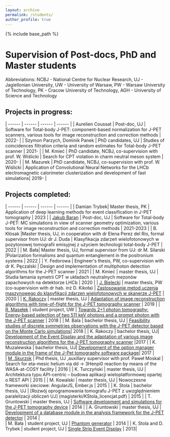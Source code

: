 ```yaml
---
layout: archive
permalink: /students/
author_profile: true
---
```


{% include base_path %}

<!---
Project proposals
===

LHCb
----

In English:

*   General announcement - [Details](../projekty_propozycje/lhcb_general_eng.pdf)
*   Physics - [Details](../projekty_propozycje/lhcb_fizyka_eng.pdf)

Po polsku:

*   Ogłoszenie ogólne dla studentów fizyki, informatyki i kierunków pokrewnych - [Opis](../projekty_propozycje/lhcb_general_pl.pdf)
*   Poszukiwanie odstępstw od Modelu Standardowego - łamania symetrii CPT w układach mezonów - [Opis](../projekty_propozycje/lhcb_fizyka.pdf)

W ramach projektu J-PET:
---

*   Zastosowanie metod uczenia maszynowego do klasyfikacji zdarzeń wielofotonowych [Opis](../projekty_propozycje/pet_machine_learning.pdf)
*   Tomografia trzyfotonowa (Monte Carlo, C++) - [Opis](../projekty_propozycje/pet_framework_3photonTomography.pdf)
*   Rozwój oprogramowania do tomografu J-PET (C++, Python) [Opis](../projekty_propozycje/pet_general.pdf)

### Pozostałe tematy w ramach J-PETa:

*   Implementacja dynamicznego ładowania modułów obliczeniowych w ramach platformy J-PET Framework (C++)
*   Studia wykonywalności łamania symetrii dyskretnych lub rzadkich procesów rozpadu w układzie pozytonium

Inne:
-----
*   Generatory pseudolosowe w fizyce i w kryptografii - [Opis](../projekty_propozycje/generatory.pdf)
-->

Supervision of Post-docs, PhD and Master students
===

Abbreviations: NCBJ - National Centre for Nuclear Research, UJ - Jagiellonian University, UW - University of Warsaw, PW - Warsaw University of Technology, PK - Cracow University of Technology, AGH - University of Science and Technology 

Projects in progress:
---

| ------ | ------ | ------ | ------ |
| Aurelien Coussat | Post-doc, UJ | Software for Total-body J-PET: component-based normalization for J-PET scanners, various tools for image reconstruction and correction methods | 2022- | 
| Szymon Parzych, Dominik Panek | PhD candidates, UJ | Studies of coincidences filtration criteria and random estimates for Total-body J-PET scanner  | 2021- | 
| M. Kmieć | PhD candidate, NCBJ, co-supervision with prof. W. Wiślicki | Search for CPT violation in charm neutral meson system  | 2020- | 
| M. Mazurek | PhD candidate, NCBJ, co-supervision with prof. W. Wiślicki | Application of Convolutional Neural Networks for the LHCb electromagnetic calorimeter clusterization and development of fast simulations| 2019- |


Projects completed:
---

| ------ | ------ | ------ | ------ |
| Damian Trybek| Master thesis, PK | Application of deep learning methods for event classification in J-PET tomography | 2023 |
| [Jakub Baran](https://www.linkedin.com/in/jakubbaran) | Post-doc, UJ | Software for Total-body J-PET: MC simulations in view of scanner geometry optimization, various tools for image reconstruction and correction methods | 2021-2023 | 
| B. Kłósak |Master thesis, UJ, in cooperation with dr Elena Perez del Rio, formal supervisor from UJ: dr J. Duda | Klasyfikacja zdarzeń wielofotonowych w pozytonowej tomografii emisyjnej z użyciem technologii total-body J-PET | 2022 | 
| M. Bała|  Master thesis, UJ, formal supervisor from UJ: dr M. Silarski |Polarization formalisms and quantum entanglement in the positronium systems | 2022 | 
| Y. Fedorowa | Engineer's thesis, PW, co-supervision with dr K. Pęczalski | Design and implementation of multiphoton detection algorithms for the J-PET scanner | 2021 |
| M. Kmieć | master thesis, UJ | Studia łamania symetrii CPT w układach neutralnych mezonów zapachowych na detektorze LHCb | 2020 |
| [J. Bielecki](https://pl.linkedin.com/in/jan-bielecki) | master thesis, PW (co-supervision with dr hab. inż D. Kikoła)  | [Zastosowanie metod uczenia maszynowego do klasyfikacji zdarzen wielofotonowych w skanerze J-PET](http://pet.ncbj.gov.pl/wp-content/uploads/2019/10/JanBieleckiMasterThesis.pdf) | 2020 |
| [K. Rakoczy](https://pl.linkedin.com/in/kamil-rakoczy-6b18ba117/) | master thesis, UJ | [Adaptation of image reconstruction algorithms with time-of-flight for the J-PET tomography scanner](http://pet.ncbj.gov.pl/wp-content/uploads/2019/10/kamil-rakoczy-master-thesis.pdf) | 2019 |
| [R. Masełek](https://www.fuw.edu.pl/~rmaselek/) | student project, UW | [Towards 2+1 photon tomography: Energy-based selection of two 511 keV photons and a prompt photon with the J-PET scanner](https://arxiv.org/abs/1803.00996) | 2018 |
| M. Bala | bachelor thesis, UJ | [Feasibility studies of discrete symmetries observations with the J-PET detector based on the Monte Carlo simulations](magisterki/bachelor_thesis_Mateusz_Bala.pdf)| 2018 |
| K. Rakoczy | bachelor thesis, UJ| [Development of the Event Display and the adaptation of various image reconstruction algorithms for the J-PET tomography scanner](magisterki/Kamil-Rakoczy_pracaLicencjacka.pdf) |2017 |
| K. Muzalewska | bachelor thesis, UJ| [Development of the option manager module in the frame of the J-Pet tomography software package](magisterki/KlaraMuzalewska_pracaLicencjacka.pdf)| 2017 |  
| [M .Skurzok](http://koza.if.uj.edu.pl/staff/mskurzok) | Phd thesis, UJ ,auxillary supervisor with prof. Paweł Moskal | Search for eta-mesic helium via dd -> 3Henpi0 reaction by means of the WASA-at-COSY facility | 2016 |
| K. Turczyński | master thesis, UJ | Architektura typu API-centric – budowa aplikacji wieloplatformowej opartej o REST API | 2015 |
| M. Kowalski | master thesis, UJ | Nowoczesne frameworki sieciowe: AngularJS, Ember.js | 2015 |
| K. Stola | bachelor thesis, UJ | [Rozwój oprogramowania tomografu J-PET z uwzględnieniem paralelizacji obliczeń UJ] (magisterki/KStola_licencjat.pdf) | 2015 |
| T. Gruntowski | master thesis, UJ | [Software development and simulations for the J-PET tomography device](magisterki/t_gruntowski_thesis.pdf) | 2014 |
| A. Gruntowski | master thesis, UJ | [Development of a database module in the analysis framework for the J-PET detector](magisterki/MasterThesisAndrzejGruntowski.pdf) | 2014 |   
| M. Bała | student project, UJ | [Phantom generator](magisterki/JPET_Raport_Nr_6_2014_Phantom_Generator_Mateusz_Bala.pdf) | 2014 | 
| K. Stola and D. Trybek | student project, UJ | [Single Strip Event Display](magisterki/SingleStripEventDisplayReport.pdf) | 2013|
